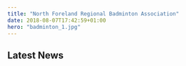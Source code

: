 ```yaml
---
title: "North Foreland Regional Badminton Association"
date: 2018-08-07T17:42:59+01:00
hero: "badminton_1.jpg"
---
```


## Latest News
